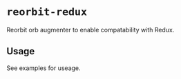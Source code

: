 # `reorbit-redux`

Reorbit orb augmenter to enable compatability with Redux.

## Usage

See examples for useage.
